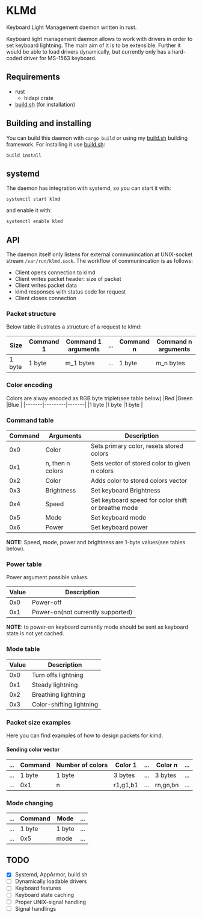 # KLMd
Keyboard Light Management daemon written in rust.
<p>
 Keyboard light management daemon allows to work with drivers in order to set keyboard lightning.
 The main aim of it is to be extensible. Further it would be able to load drivers dynamically, but currently only has a hard-coded driver for MS-1563 keyboard.
</p>

## Requirements
* rust
    * hidapi crate
* [build.sh](https://github.com/Andrewerr/build.sh) (for installation)

## Building and installing
You can build this daemon with `cargo build` or using my [build.sh](https://github.com/Andrewerr/build.sh) building framework. For installing it use [build.sh](https://github.com/Andrewerr/build.sh):
```
build install
```

## systemd
The daemon has integration with systemd, so you can start it with:
```
systemctl start klmd
```
and enable it with:
```
systemctl enable klmd
```

## API
The daemon itself only listens for external communincation at UNIX-socket stream `/var/run/klmd.sock`.
The workflow of communincation is as follows:
* Client opens connection to klmd
* Client writes packet header: size of packet
* Client writes packet data
* klmd responses with status code for request
* Client closes connection

### Packet structure
Below table illustrates a structure of a request to klmd:

|Size  |Command 1  |Command 1 arguments | ... |Command n |Command n arguments |
|------|-----------|--------------------|-----|----------|--------------------|
|1 byte|1 byte     | m_1 bytes          | ... |1 byte    | m_n bytes          |

### Color encoding
Colors are alway encoded as RGB byte triplet(see table below)
|Red    |Green    |Blue   |
|-------|---------|-------|
|1 byte |1 byte   |1 byte |

### Command table
|Command |Arguments        |Description |
|--------|-----------------|------------|
|0x0     | Color           | Sets primary color, resets stored colors |
|0x1     | n, then n colors| Sets vector of stored color to given n colors|
|0x2     | Color           | Adds color to stored colors vector |
|0x3     | Brightness      | Set keyboard Brightness |
|0x4     | Speed           | Set keyboard speed for color shift or breathe mode |
|0x5     | Mode            | Set keyboard mode |
|0x6     | Power           | Set keyboard power |

**NOTE**: Speed, mode, power and brightness are 1-byte values(see tables below).

### Power table
Power argument possible values.

|Value |Description |
|------|------------|
|0x0   |Power-off   |
|0x1   |Power-on(not currently supported) |

**NOTE**: to power-on keyboard currently mode should be sent as keyboard state is not yet cached.

### Mode table
|Value |Description |
|------|------------|
|0x0   | Turn offs lightning |
|0x1   | Steady lightning |
|0x2   | Breathing lightning |
|0x3   | Color-shifting lightning |

### Packet size examples
Here you can find examples of how to design packets for klmd.

#### Sending color vector
|...|Command |Number of colors |Color 1 |...    |Color n |...   |
|---|--------|-----------------|--------|-------|--------|------|
|...|1 byte  |1 byte           |3 bytes |...    |3 bytes |...   |
|...|0x1     |n                |r1,g1,b1|...    |rn,gn,bn|...   |

### Mode changing
|...|Command |Mode   |...|
|---|--------|-------|---|
|...|1 byte  |1 byte |...|
|...|0x5     |mode   |...|

## TODO
* [x] Systemd, AppArmor, build.sh
* [ ] Dynamically loadable drivers
* [ ] Keyboard features
* [ ] Keyboard state caching
* [ ] Proper UNIX-signal handling
* [ ] Signal handlings
